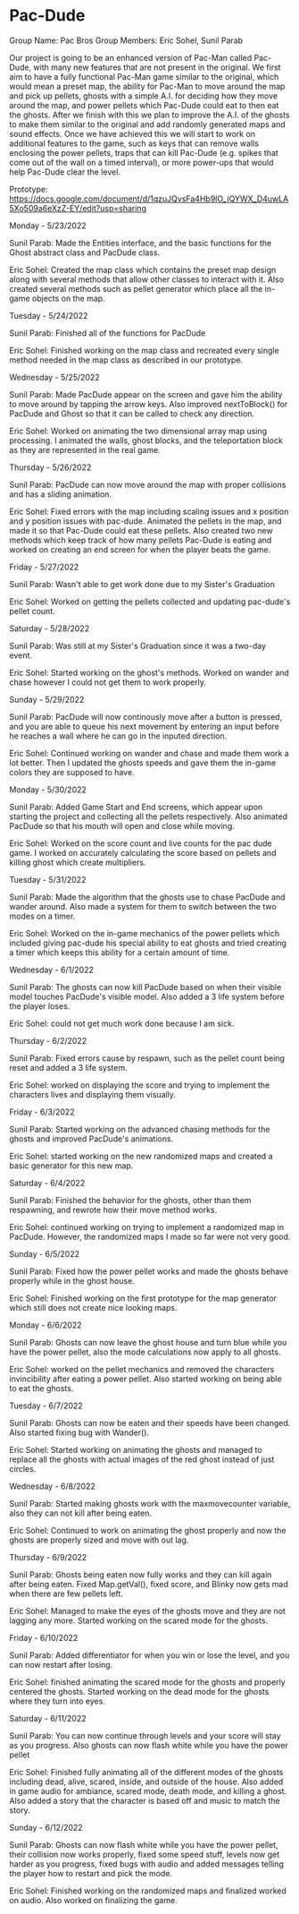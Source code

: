 # Pac-Dude

Group Name: Pac Bros
Group Members: Eric Sohel, Sunil Parab

Our project is going to be an enhanced version of Pac-Man called Pac-Dude, with many new features that are not present in the original. We first aim to have a fully functional Pac-Man game similar to the original, which would mean a preset map, the ability for Pac-Man to move around the map and pick up pellets, ghosts with a simple A.I. for deciding how they move around the map, and power pellets which Pac-Dude could eat to then eat the ghosts. After we finish with this we plan to improve the A.I. of the ghosts to make them similar to the original and add randomly generated maps and sound effects. Once we have achieved this we will start to work on additional features to the game, such as keys that can remove walls enclosing the power pellets, traps that can kill Pac-Dude (e.g. spikes that come out of the wall on a timed interval), or more power-ups that would help Pac-Dude clear the level.

Prototype: https://docs.google.com/document/d/1qzuJQvsFa4Hb9lO_jQYWX_D4uwLA5Xo509a6eXzZ-EY/edit?usp=sharing


Monday - 5/23/2022

Sunil Parab: Made the Entities interface, and the basic functions for the Ghost abstract class and PacDude class.

Eric Sohel: Created the map class which contains the preset map design along with several methods that allow other classes to interact with it. Also created several methods such as pellet generator which place all the in-game objects on the map.


Tuesday - 5/24/2022

Sunil Parab: Finished all of the functions for PacDude

Eric Sohel: Finished working on the map class and recreated every single method needed in the map class as described in our prototype.


Wednesday - 5/25/2022

Sunil Parab: Made PacDude appear on the screen and gave him the ability to move around by tapping the arrow keys. Also improved nextToBlock() for PacDude and Ghost so that it can be called to check any direction.

Eric Sohel: Worked on animating the two dimensional array map using processing. I animated the walls, ghost blocks, and the teleportation block as they are represented in the real game.


Thursday - 5/26/2022

Sunil Parab: PacDude can now move around the map with proper collisions and has a sliding animation.

Eric Sohel: Fixed errors with the map including scaling issues and x position and y position issues with pac-dude. Animated the pellets in the map, and made it so that Pac-Dude could eat these pellets. Also created two new methods which keep track of how many pellets Pac-Dude is eating and worked on creating an end screen for when the player beats the game.


Friday - 5/27/2022

Sunil Parab: Wasn't able to get work done due to my Sister's Graduation

Eric Sohel: Worked on getting the pellets collected and updating pac-dude's pellet count.


Saturday - 5/28/2022

Sunil Parab: Was still at my Sister's Graduation since it was a two-day event.

Eric Sohel: Started working on the ghost's methods. Worked on wander and chase however I could not get them to work properly.


Sunday - 5/29/2022

Sunil Parab: PacDude will now continously move after a button is pressed, and you are able to queue his next movement by entering an input before he reaches a wall where he can  go in the inputed direction.

Eric Sohel: Continued working on wander and chase and made them work a lot better. Then I updated the ghosts speeds and gave them the in-game colors they are supposed to have.


Monday - 5/30/2022

Sunil Parab: Added Game Start and End screens, which appear upon starting the project and collecting all the pellets respectively. Also animated PacDude so that his mouth will open and close while moving.

Eric Sohel: Worked on the score count and live counts for the pac dude game. I worked on accurately calculating the score based on pellets and killing ghost which create multipliers.


Tuesday - 5/31/2022

Sunil Parab: Made the algorithm that the ghosts use to chase PacDude and wander around. Also made a system for them to switch between the two modes on a timer.

Eric Sohel: Worked on the in-game mechanics of the power pellets which included giving pac-dude his special ability to eat ghosts and tried creating a timer which keeps this ability for a certain amount of time.


Wednesday - 6/1/2022

Sunil Parab: The ghosts can now kill PacDude based on when their visible model touches PacDude's visible model. Also added a 3 life system before the player loses.

Eric Sohel: could not get much work done because I am sick.


Thursday - 6/2/2022

Sunil Parab: Fixed errors cause by respawn, such as the pellet count being reset and added a 3 life system.

Eric Sohel: worked on displaying the score and trying to implement the characters lives and displaying them visually.


Friday - 6/3/2022

Sunil Parab: Started working on the advanced chasing methods for the ghosts and improved PacDude's animations.

Eric Sohel: started working on the new randomized maps and created a basic generator for this new map.


Saturday - 6/4/2022

Sunil Parab: Finished the behavior for the ghosts, other than them respawning, and rewrote how their move method works.

Eric Sohel: continued working on trying to implement a randomized map in PacDude. However, the randomized maps I made so far were not very good.


Sunday - 6/5/2022

Sunil Parab: Fixed how the power pellet works and made the ghosts behave properly while in the ghost house.

Eric Sohel: Finished working on the first prototype for the map generator which still does not create nice looking maps.


Monday - 6/6/2022

Sunil Parab: Ghosts can now leave the ghost house and turn blue while you have the power pellet, also the mode calculations now apply to all ghosts.

Eric Sohel: worked on the pellet mechanics and removed the characters invincibility after eating a power pellet. Also started working on being able to eat the ghosts.


Tuesday - 6/7/2022

Sunil Parab: Ghosts can now be eaten and their speeds have been changed. Also started fixing bug with Wander().

Eric Sohel: Started working on animating the ghosts and managed to replace all the ghosts with actual images of the red ghost instead of just circles.


Wednesday - 6/8/2022

Sunil Parab: Started making ghosts work with the maxmovecounter variable, also they can not kill after being eaten.

Eric Sohel: Continued to work on animating the ghost properly and now the ghosts are properly sized and move with out lag.


Thursday - 6/9/2022

Sunil Parab: Ghosts being eaten now fully works and they can kill again after being eaten. Fixed Map.getVal(), fixed score, and Blinky now gets mad when there are few pellets left.

Eric Sohel: Managed to make the eyes of the ghosts move and they are not lagging any more. Started working on the scared mode for the ghosts.


Friday - 6/10/2022

Sunil Parab: Added differentiator for when you win or lose the level, and you can now restart after losing.

Eric Sohel: finished animating the scared mode for the ghosts and properly centered the ghosts. Started working on the dead mode for the ghosts where they turn into eyes.


Saturday - 6/11/2022

Sunil Parab: You can now continue through levels and your score will stay as you progress. Also ghosts can now flash white while you have the power pellet

Eric Sohel: Finished fully animating all of the different modes of the ghosts including dead, alive, scared, inside, and outside of the house. Also added in game audio for ambiance, scared mode, death mode, and killing a ghost. Also added a story that the character is based off and music to match the story.


Sunday - 6/12/2022

Sunil Parab: Ghosts can now flash white while you have the power pellet, their collision now works properly, fixed some speed stuff, levels now get harder as you progress, fixed bugs with audio and added messages telling the player how to restart and pick the mode.

Eric Sohel: Finished working on the randomized maps and finalized worked on audio. Also worked on finalizing the game.
